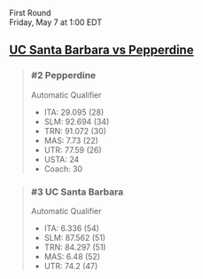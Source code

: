 First Round  
Friday, May 7 at 1:00 EDT
## [UC Santa Barbara vs Pepperdine](https://www.ncaa.com/game/5833380) 

> ### #2 Pepperdine  
> Automatic Qualifier  
> - ITA: 29.095 (28)  
> - SLM: 92.694 (34)  
> - TRN: 91.072 (30)  
> - MAS: 7.73 (22)  
> - UTR: 77.59 (26)  
> - USTA: 24  
> - Coach: 30  

> ### #3 UC Santa Barbara  
> Automatic Qualifier  
> - ITA: 6.336 (54)  
> - SLM: 87.562 (51)  
> - TRN: 84.297 (51)  
> - MAS: 6.48 (52)  
> - UTR: 74.2 (47)  